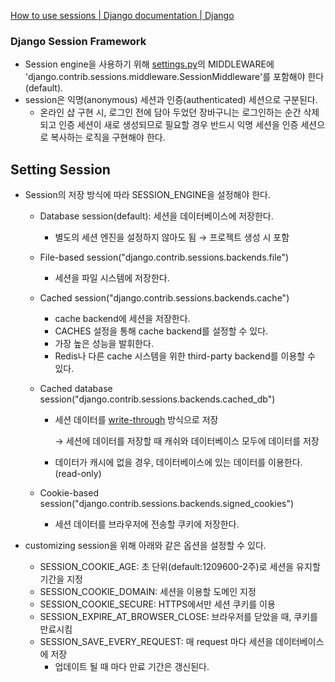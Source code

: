 [How to use sessions | Django documentation | Django](https://docs.djangoproject.com/en/2.2/topics/http/sessions/#extending-database-backed-session-engines)

### Django Session Framework

- Session engine을 사용하기 위해 [settings.py](http://settings.py/)의 MIDDLEWARE에 'django.contrib.sessions.middleware.SessionMiddleware'를 포함해야 한다(default).
- session은 익명(anonymous) 세션과 인증(authenticated) 세션으로 구분된다.
  - 온라인 샵 구현 시, 로그인 전에 담아 두었던 장바구니는 로그인하는 순간 삭제되고 인증 세션이 새로 생성되므로 필요할 경우 반드시 익명 세션을 인증 세션으로 복사하는 로직을 구현해야 한다.

## Setting Session

- Session의 저장 방식에 따라 SESSION_ENGINE을 설정해야 한다.

  - Database session(default): 세션을 데이터베이스에 저장한다.

    - 별도의 세션 엔진을 설정하지 않아도 됨 → 프로젝트 생성 시 포함

  - File-based session("django.contrib.sessions.backends.file")

    - 세션을 파일 시스템에 저장한다.

  - Cached session("django.contrib.sessions.backends.cache")

    - cache backend에 세션을 저장한다.
    - CACHES 설정을 통해 cache backend를 설정할 수 있다.
    - 가장 높은 성능을 발휘한다.
    - Redis나 다른 cache 시스템을 위한 third-party backend를 이용할 수 있다.

  - Cached database session("django.contrib.sessions.backends.cached_db")

    - 세션 데이터를 [write-through](http://melonicedlatte.com/computerarchitecture/2019/02/12/203749.html) 방식으로 저장

      → 세션에 데이터를 저장할 때 캐쉬와 데이터베이스 모두에 데이터를 저장

    - 데이터가 캐시에 없을 경우, 데이터베이스에 있는 데이터를 이용한다.(read-only)

  - Cookie-based session("django.contrib.sessions.backends.signed_cookies")

    - 세션 데이터를 브라우저에 전송할 쿠키에 저장한다.

- customizing session을 위해 아래와 같은 옵션을 설정할 수 있다.

  - SESSION_COOKIE_AGE: 초 단위(default:1209600-2주)로 세션을 유지할 기간을 지정
  - SESSION_COOKIE_DOMAIN: 세션을 이용할 도메인 지정
  - SESSION_COOKIE_SECURE: HTTPS에서만 세션 쿠키를 이용
  - SESSION_EXPIRE_AT_BROWSER_CLOSE: 브라우저를 닫았을 때, 쿠키를 만료시킴
  - SESSION_SAVE_EVERY_REQUEST: 매 request 마다 세션을 데이터베이스에 저장
    - 업데이트 될 때 마다 만료 기간은 갱신된다.
